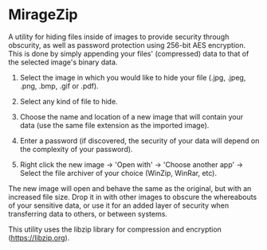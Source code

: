 # MirageZip

A utility for hiding files inside of images to provide security through obscurity, as well as password protection using 256-bit AES encryption. This is done by simply appending your files' (compressed) data to that of the selected image's binary data.

1. Select the image in which you would like to hide your file (.jpg, .jpeg, .png, .bmp, .gif or .pdf).

2. Select any kind of file to hide.

3. Choose the name and location of a new image that will contain your data (use the same file extension as the imported image).

4. Enter a password (if discovered, the security of your data will depend on the complexity of your password).

5. Right click the new image -> 'Open with' -> 'Choose another app' -> Select the file archiver of your choice (WinZip, WinRar, etc).

The new image will open and behave the same as the original, but with an increased file size. Drop it in with other images to obscure the whereabouts of your sensitive data, or use it for an added layer of security when transferring data to others, or between systems.

This utility uses the libzip library for compression and encryption (https://libzip.org).
